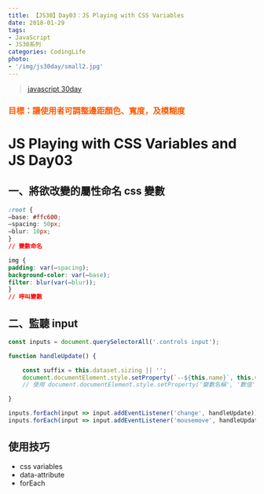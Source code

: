 ```yaml
---
title: 【JS30】Day03：JS Playing with CSS Variables
date: 2018-01-29
tags:
- JavaScript
- JS30系列
categories: CodingLife
photo:
- '/img/js30day/small2.jpg'
---
```


> [javascript 30day](https://javascript30.com/)

<a id="more"></a>

### <span id="目標讓使用者可調整邊距顏色-寬度及模糊度"><span style="color:#ff5900">目標：讓使用者可調整邊距顏色、寬度，及模糊度</span></span>

# <span id="js-playing-with-css-variables-and-js-day03">JS Playing with CSS Variables and JS Day03</span>

## <span id="一-將欲改變的屬性命名-css-變數">一、將欲改變的屬性命名 css 變數</span>

```css
:root {
–base: #ffc600;
–spacing: 50px;
–blur: 10px;
}
// 變數命名

img {
padding: var(–spacing);
background-color: var(–base);
filter: blur(var(–blur));
}
// 呼叫變數
```

## 二、監聽 input

```js
const inputs = document.querySelectorAll('.controls input');

function handleUpdate() {

    const suffix = this.dataset.sizing || '';
    document.documentElement.style.setProperty(`--${this.name}`, this.value + suffix);
    // 使用 document.documentElement.style.setProperty('變數名稱', '數值');

}

inputs.forEach(input => input.addEventListener('change', handleUpdate));
inputs.forEach(input => input.addEventListener('mousemove', handleUpdate));
```

## 使用技巧

*   css variables
*   data-attribute
*   forEach